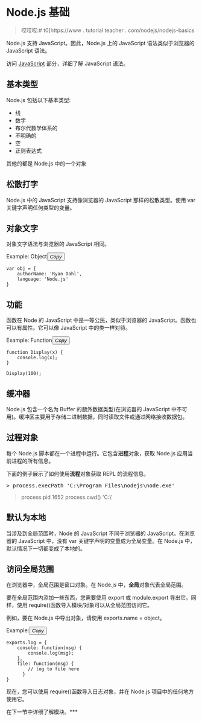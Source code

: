 # Node.js 基础

> 哎哎哎:# t0]https://www . tutorial teacher . com/nodejs/nodejs-basics

Node.js 支持 JavaScript。因此，Node.js 上的 JavaScript 语法类似于浏览器的 JavaScript 语法。

访问 [JavaScript](/javascript) 部分，详细了解 JavaScript 语法。

## 基本类型

Node.js 包括以下基本类型:

*   线
*   数字
*   布尔代数学体系的
*   不明确的
*   空
*   正则表达式

其他的都是 Node.js 中的一个对象

## 松散打字

Node.js 中的 JavaScript 支持像浏览器的 JavaScript 那样的松散类型。使用 var 关键字声明任何类型的变量。

## 对象文字

对象文字语法与浏览器的 JavaScript 相同。

Example: Object<button class="copy-btn pull-right" title="Copy example code">*Copy*</button> 

```
var obj = {
    authorName: 'Ryan Dahl',
    language: 'Node.js'
} 
```

## 功能

函数在 Node 的 JavaScript 中是一等公民，类似于浏览器的 JavaScript。函数也可以有属性。它可以像 JavaScript 中的类一样对待。

Example: Function<button class="copy-btn pull-right" title="Copy example code">*Copy*</button> 

```
function Display(x) { 
    console.log(x);
}

Display(100); 
```

## 缓冲器

Node.js 包含一个名为 Buffer 的额外数据类型(在浏览器的 JavaScript 中不可用)。缓冲区主要用于存储二进制数据，同时读取文件或通过网络接收数据包。

## 过程对象

每个 Node.js 脚本都在一个进程中运行。它包含**进程**对象，获取 Node.js 应用当前进程的所有信息。

下面的例子展示了如何使用**流程**对象获取 REPL 的流程信息。

<samp>> process.execPath
'C:\\Program Files\\nodejs\\node.exe'
> process.pid
1652
> process.cwd()
'C:\\'</samp>

## 默认为本地

当涉及到全局范围时，Node 的 JavaScript 不同于浏览器的 JavaScript。在浏览器的 JavaScript 中，没有 var 关键字声明的变量成为全局变量。在 Node.js 中，默认情况下一切都变成了本地的。

## 访问全局范围

在浏览器中，全局范围是窗口对象。在 Node.js 中，**全局**对象代表全局范围。

要在全局范围内添加一些东西，您需要使用 export 或 module.export 导出它。同样，使用 require()函数导入模块/对象可以从全局范围访问它。

例如，要在 Node.js 中导出对象，请使用 exports.name = object。

Example:<button class="copy-btn pull-right" title="Copy example code">*Copy*</button> 

```
exports.log = {
    console: function(msg) {
        console.log(msg);
    },
    file: function(msg) {
        // log to file here
      }
} 
```

现在，您可以使用 require()函数导入日志对象，并在 Node.js 项目中的任何地方使用它。

在下一节中详细了解模块。***